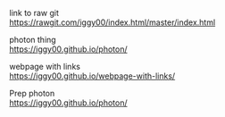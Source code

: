 link to raw git<br>
https://rawgit.com/iggy00/index.html/master/index.html<br>



photon thing<br>
https://iggy00.github.io/photon/ <br>

webpage with links<br>
https://iggy00.github.io/webpage-with-links/ <br>


Prep photon<br>
https://iggy00.github.io/photon/
